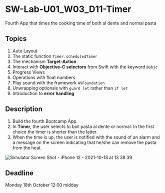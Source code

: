 # SW-Lab-U01_W03_D11-Timer
Fourth App that times the cooking time of both al dente and normal pasta 

## Topics
1. Auto Layout
2. The static function `Timer.scheduledTimer`
3. The mechanism **Target-Action**
4. Interact with **Objective-C selectors** from Swift with the keyword `@objc`
5. Progress Views
6. Operations with float numbers
7. Play sound with the framework `AVFoundation`
8. Unwrapping optionals with `guard let` rather than `if let`
9. Introduction to **error handling**


## Description
1. Build the fourth Bootcamp App. 
2. In **Timer**, the user selects to boil pasta al dente or normal. In the first choice the timer is shorter than the latter.
3. When the time is up, the user is notified with the sound of an alarm and a message on the screen indicating that he/she can remove the pasta from the heat.

![Simulator Screen Shot - iPhone 12 - 2021-10-18 at 13 38 39](https://user-images.githubusercontent.com/91871708/138868770-b60b095e-57d3-40d9-8f42-3beec2c0ad38.png)





## Deadline 
Monday 18th October 12:00 midday
